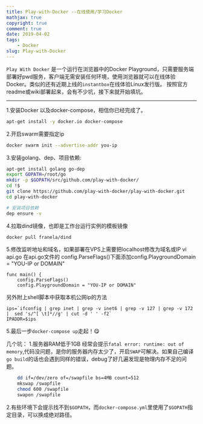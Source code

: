 ```yaml
---
title: Play-with-Docker --在线使用/学习Docker
mathjax: true
copyright: true
comment: true
date: 2019-04-02
tags:
    - Docker
slug: Play-with-Docker
---
```


`Play With Docker` 是一个运行在浏览器中的Docker   Playground，只需要服务端部署好pwd服务，客户端无需安装任何环境，使用浏览器就可以在线体验 Docker。类似的还有近期上线的`instantbox`在线体验Linux发行版。
按照官方readme或wiki部署起来，会有不少坑，接下来就开始填坑。

----
1.安装Docker 以及docker-compose，相信你已经完成了。

```bash
apt-get install -y docker.io docker-compose
```

2.开启swarm需要指定ip

```bash
docker swarm init --advertise-addr you-ip
```

3.安装golang、dep、项目依赖:

```bash
apt-get install golang go-dep
export GOPATH=/root/go
mkdir -p $GOPATH/src/github.com/play-with-docker/
cd !$
git clone https://github.com/play-with-docker/play-with-docker.git  
cd play-with-docker

# 安装项目依赖
dep ensure -v
```

4.拉取dind镜像，也即是工作台运行实例的模板镜像

```bash
docker pull franela/dind
```

5.修改监听地址和域名，如果部署在VPS上需要把localhost修改为域名或IP
vi api.go
在api.go文件的 config.ParseFlags()下面添加config.PlaygroundDomain = "YOU-IP or DOMAIN"

```golang
func main() {
    config.ParseFlags()
    config.PlaygroundDomain = "YOU-IP or DOMAIN"
```

另外附上shell脚本中获取本机公网ip的方法

```shell
ips=`ifconfig | grep inet | grep -v inet6 | grep -v 127 | grep -v 172 |  sed 's/^[ \t]*//g' | cut -d ' ' -f2`
IPADDR=$ips
```

5.最后一步`docker-compose up`走起！😋

几个坑：
1.服务器RAM低于1GB 经常会提示```fatal error: runtime: out of memory```,代码没问题，是你的服务器内存太少了，开启`SWAP`可解决。如果自己编译`go build`的话也会遇到同样的错误，debug了好几遍发现是物理内存不足的问题。

```bash
    dd if=/dev/zero of=/swapfile bs=4MB count=512
    mkswap /swapfile
    chmod 600 /swapfile
    swapon /swapfile
```

2.有些环境下会提示找不到`$GOPATH`，而`docker-compose.yml`里使用了`$GOPATH`指定目录，可以换成绝对路径。
